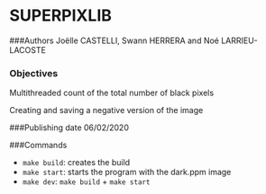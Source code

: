 # SUPERPIXLIB

###Authors
Joëlle CASTELLI, Swann HERRERA and Noé LARRIEU-LACOSTE


### Objectives

Multithreaded count of the total number of black pixels

Creating and saving a negative version of the image

###Publishing date
06/02/2020

###Commands
- ```make build```: creates the build
- ```make start```: starts the program with the dark.ppm image
- ```make dev```: ```make build``` + ```make start```